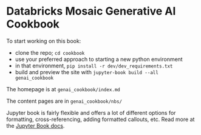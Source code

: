 # Databricks Mosaic Generative AI Cookbook

To start working on this book:
- clone the repo; `cd cookbook`
- use your preferred approach to starting a new python environment
- in that environment, `pip install -r dev/dev_requirements.txt`
- build and preview the site with `jupyter-book build --all genai_cookbook`

The homepage is at `genai_cookbook/index.md`

The content pages are in `genai_cookbook/nbs/`

Jupyter book is fairly flexible and offers a lot of different options for formatting, cross-referencing, adding formatted callouts, etc. Read more at the [Jupyter Book docs](https://jupyterbook.org/en/stable/intro.html).
